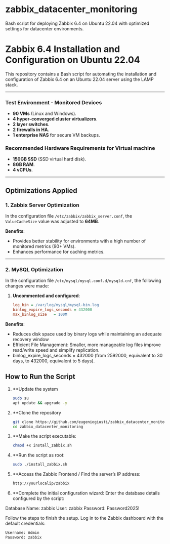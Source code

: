 # zabbix_datacenter_monitoring
Bash script for deploying Zabbix 6.4 on Ubuntu 22.04 with optimized settings for datacenter environments.

# Zabbix 6.4 Installation and Configuration on Ubuntu 22.04

This repository contains a Bash script for automating the installation and configuration of Zabbix 6.4 on an Ubuntu 22.04 server using the LAMP stack.

---

### **Test Environment - Monitored Devices**
- **90 VMs** (Linux and Windows).
- **4 hyper-converged cluster virtualizers**.
- **2 layer switches**.
- **2 firewalls in HA**.
- **1 enterprise NAS** for secure VM backups.

### **Recommended Hardware Requirements for Virtual machine**
- **150GB SSD** (SSD virtual hard disk).
- **8GB RAM**.
- **4 vCPUs**.

---

## **Optimizations Applied**

### **1. Zabbix Server Optimization**
In the configuration file `/etc/zabbix/zabbix_server.conf`, the `ValueCacheSize` value was adjusted to **64MB**.  

**Benefits**:
- Provides better stability for environments with a high number of monitored metrics (90+ VMs).
- Enhances performance for caching metrics.

---

### **2. MySQL Optimization**
In the configuration file `/etc/mysql/mysql.conf.d/mysqld.cnf`, the following changes were made:  
1. **Uncommented and configured**:  
   ```ini
   log_bin = /var/log/mysql/mysql-bin.log
   binlog_expire_logs_seconds = 432000
   max_binlog_size   = 100M
   
**Benefits**:
- Reduces disk space used by binary logs while maintaining an adequate recovery window
- Efficient File Management: Smaller, more manageable log files improve read/write speed and simplify replication.
- binlog_expire_logs_seconds = 432000 (from 2592000, equivalent to 30 days, to 432000, equivalent to 5 days).


## How to Run the Script

1. **Update the system
   ```bash
   sudo su
   apt update && apgrade -y

2. **Clone the repository
   ```bash
   git clone https://github.com/eugeniogiusti/zabbix_datacenter_monitoring.git
   cd zabbix_datacenter_monitoring


3. **Make the script executable:
   ```bash
   chmod +x install_zabbix.sh


4. **Run the script as root:
   ```bash
   sudo ./install_zabbix.sh


5. **Access the Zabbix Frontend / Find the server’s IP address:
   ```bash
   http://yourlocalip/zabbix


6. **Complete the initial configuration wizard:
Enter the database details configured by the script:

Database Name: zabbix
User: zabbix
Password: Password2025!

Follow the steps to finish the setup.
Log in to the Zabbix dashboard with the default credentials:

   ```bash
   Username: Admin
   Password: zabbix
